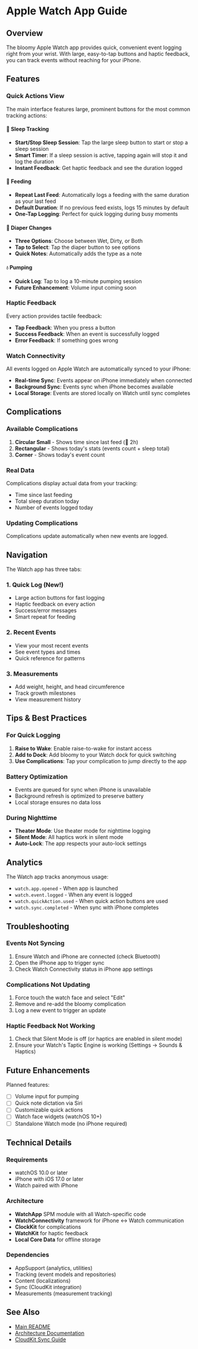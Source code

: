 # Apple Watch App Guide

## Overview
The bloomy Apple Watch app provides quick, convenient event logging right from your wrist. With large, easy-to-tap buttons and haptic feedback, you can track events without reaching for your iPhone.

## Features

### Quick Actions View
The main interface features large, prominent buttons for the most common tracking actions:

#### 🌙 Sleep Tracking
- **Start/Stop Sleep Session**: Tap the large sleep button to start or stop a sleep session
- **Smart Timer**: If a sleep session is active, tapping again will stop it and log the duration
- **Instant Feedback**: Get haptic feedback and see the duration logged

#### 🍼 Feeding
- **Repeat Last Feed**: Automatically logs a feeding with the same duration as your last feed
- **Default Duration**: If no previous feed exists, logs 15 minutes by default
- **One-Tap Logging**: Perfect for quick logging during busy moments

#### 🧷 Diaper Changes
- **Three Options**: Choose between Wet, Dirty, or Both
- **Tap to Select**: Tap the diaper button to see options
- **Quick Notes**: Automatically adds the type as a note

#### 💧 Pumping
- **Quick Log**: Tap to log a 10-minute pumping session
- **Future Enhancement**: Volume input coming soon

### Haptic Feedback
Every action provides tactile feedback:
- **Tap Feedback**: When you press a button
- **Success Feedback**: When an event is successfully logged
- **Error Feedback**: If something goes wrong

### Watch Connectivity
All events logged on Apple Watch are automatically synced to your iPhone:
- **Real-time Sync**: Events appear on iPhone immediately when connected
- **Background Sync**: Events sync when iPhone becomes available
- **Local Storage**: Events are stored locally on Watch until sync completes

## Complications

### Available Complications
1. **Circular Small** - Shows time since last feed (🍼 2h)
2. **Rectangular** - Shows today's stats (events count + sleep total)
3. **Corner** - Shows today's event count

### Real Data
Complications display actual data from your tracking:
- Time since last feeding
- Total sleep duration today
- Number of events logged today

### Updating Complications
Complications update automatically when new events are logged.

## Navigation

The Watch app has three tabs:

### 1. Quick Log (New!)
- Large action buttons for fast logging
- Haptic feedback on every action
- Success/error messages
- Smart repeat for feeding

### 2. Recent Events
- View your most recent events
- See event types and times
- Quick reference for patterns

### 3. Measurements
- Add weight, height, and head circumference
- Track growth milestones
- View measurement history

## Tips & Best Practices

### For Quick Logging
1. **Raise to Wake**: Enable raise-to-wake for instant access
2. **Add to Dock**: Add bloomy to your Watch dock for quick switching
3. **Use Complications**: Tap your complication to jump directly to the app

### Battery Optimization
- Events are queued for sync when iPhone is unavailable
- Background refresh is optimized to preserve battery
- Local storage ensures no data loss

### During Nighttime
- **Theater Mode**: Use theater mode for nighttime logging
- **Silent Mode**: All haptics work in silent mode
- **Auto-Lock**: The app respects your auto-lock settings

## Analytics

The Watch app tracks anonymous usage:
- `watch.app.opened` - When app is launched
- `watch.event.logged` - When any event is logged
- `watch.quickAction.used` - When quick action buttons are used
- `watch.sync.completed` - When sync with iPhone completes

## Troubleshooting

### Events Not Syncing
1. Ensure Watch and iPhone are connected (check Bluetooth)
2. Open the iPhone app to trigger sync
3. Check Watch Connectivity status in iPhone app settings

### Complications Not Updating
1. Force touch the watch face and select "Edit"
2. Remove and re-add the bloomy complication
3. Log a new event to trigger an update

### Haptic Feedback Not Working
1. Check that Silent Mode is off (or haptics are enabled in silent mode)
2. Ensure your Watch's Taptic Engine is working (Settings → Sounds & Haptics)

## Future Enhancements

Planned features:
- [ ] Volume input for pumping
- [ ] Quick note dictation via Siri
- [ ] Customizable quick actions
- [ ] Watch face widgets (watchOS 10+)
- [ ] Standalone Watch mode (no iPhone required)

## Technical Details

### Requirements
- watchOS 10.0 or later
- iPhone with iOS 17.0 or later
- Watch paired with iPhone

### Architecture
- **WatchApp** SPM module with all Watch-specific code
- **WatchConnectivity** framework for iPhone ↔ Watch communication
- **ClockKit** for complications
- **WatchKit** for haptic feedback
- **Local Core Data** for offline storage

### Dependencies
- AppSupport (analytics, utilities)
- Tracking (event models and repositories)
- Content (localizations)
- Sync (CloudKit integration)
- Measurements (measurement tracking)

## See Also
- [Main README](../README.md)
- [Architecture Documentation](architecture.md)
- [CloudKit Sync Guide](cloudkit.md)
